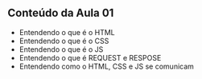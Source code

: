 ## Conteúdo da Aula 01
- Entendendo o que é o HTML
- Entendendo o que é o CSS
- Entendendo o que é o JS
- Entendendo o que é REQUEST e RESPOSE
- Entendendo como o HTML, CSS e JS se comunicam

